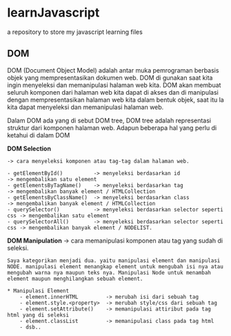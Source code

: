 # learnJavascript
a repository to store my javascript learning files

## DOM
DOM (Document Object Model) adalah antar muka pemrograman berbasis objek yang mempresentasikan dokumen web. DOM di gunakan saat kita ingin menyeleksi dan memanipulasi halaman web kita. DOM akan membuat seluruh komponen dari halaman web kita dapat di akses dan di manipulasi dengan mempresentasikan halaman web kita dalam bentuk objek, saat itu la kita dapat menyeleksi dan memanipulasi halaman web.

Dalam DOM ada yang di sebut DOM tree, DOM tree adalah representasi struktur dari komponen halaman web.
Adapun beberapa hal yang perlu di ketahui di dalam DOM

**DOM Selection**

	-> cara menyeleksi komponen atau tag-tag dalam halaman web.
	
	- getElementById() 			-> menyeleksi berdasarkan id 					-> mengembalikan satu element
	- getElementsByTagName() 	-> menyeleksi berdasarkan tag 					-> mengembalikan banyak element / HTMLCollection
	- getElementsByClassName() 	-> menyeleksi berdasarkan class 				-> mengembalikan banyak element / HTMLCollection
	- querySelector()			-> menyeleksi berdasarkan selector seperti css -> mengembalikan satu element
	- querySelectorAll()		-> menyeleksi berdasarkan selector seperti css -> mengembalikan banyak element / NODELIST.

**DOM Manipulation**
	-> cara memanipulasi komponen atau tag yang sudah di seleksi.

	Saya kategorikan menjadi dua. yaitu manipulasi element dan manipulasi NODE. manipulasi element menangkap element untuk mengubah isi nya atau mengubah warna nya maupun teks nya. Manipulasi Node untuk menambah element maupun menghilangkan sebuah element.

	* Manipulasi Element
		- element.innerHTML 		-> merubah isi dari sebuah tag 
		- element.style.<property> 	-> merubah style/css dari sebuah tag
		- element.setAttribute()	-> memanipulasi attiribut pada tag html yang di seleksi
		- element.classList 		-> memanipulasi class pada tag html
		- dsb..